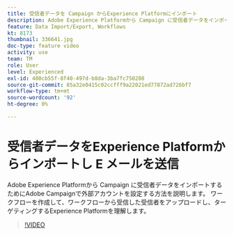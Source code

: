 ```yaml
---
title: 受信者データを Campaign からExperience Platformにインポート
description: Adobe Experience Platformから Campaign に受信者データをインポートするためにAdobe Campaignで外部アカウントを設定する方法を説明します。 ワークフローを作成して、ワークフローから受信した受信者をアップロードし、ターゲティングするExperience Platformを理解します。
feature: Data Import/Export, Workflows
kt: 8173
thumbnail: 336641.jpg
doc-type: feature video
activity: use
team: TM
role: User
level: Experienced
exl-id: 400cb55f-8f40-497d-b8da-3ba7fc750208
source-git-commit: 85a32e0415c02ccfff9a22021ed77872ad726bf7
workflow-type: tm+mt
source-wordcount: '92'
ht-degree: 0%

---
```


# 受信者データをExperience Platformからインポートし E メールを送信

Adobe Experience Platformから Campaign に受信者データをインポートするためにAdobe Campaignで外部アカウントを設定する方法を説明します。 ワークフローを作成して、ワークフローから受信した受信者をアップロードし、ターゲティングするExperience Platformを理解します。

>[!VIDEO](https://video.tv.adobe.com/v/336641?quality=12)
